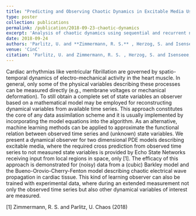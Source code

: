 ```yaml
---
title: "Predicting and Observing Chaotic Dynamics in Excitable Media Using Machine Learning"
type: poster
collection: publications
permalink: /publication/2018-09-23-chaotic-dynamics
excerpt: 'Analysis of chaotic dynamics using sequential and recurrent neural networks and classical Machine Learning methods.'
date: 2018-09-24
authors: 'Parlitz, U. and **Zimmermann, R. S.** , Herzog, S. and Isenseee, J. and Datseris, G.'
venue: 'CinC'
citation: 'Parlitz, U. and Zimmermann, R. S. , Herzog, S. and Isenseee, J. and Datseris, G. (2018). Predicting and Observing Chaotic Dynamics in Excitable Media Using Machine Learning. CinC 2018, Maastrich.'
---
```


Cardiac arrhythmias like ventricular fibrillation are governed by spatio-temporal dynamics of electro-mechanical activity in the heart muscle. In general, only some of the physical variables describing these processes can be measured directly (e.g., membrane voltages or mechanical deformation). To still obtain a complete set of state variables an observer based on a mathematical model may be employed for reconstructing dynamical variables from available time series. This approach constitutes the core of any data assimilation scheme and it is usually implemented by incorporating the model equations into the algorithm. As an alternative, machine learning methods can be applied to approximate the functional relation between observed time series and (unknown) state variables. We present a dynamical observer for two dimensional PDE models describing excitable media, where the required cross prediction from observed time series to not measured state variables is provided by Echo State Networks receiving input from local regions in space, only [1]. The efficacy of this approach is demonstrated for (noisy) data from a (cubic) Barkley model and the Bueno-Orovio-Cherry-Fenton model describing chaotic electrical wave propagation in cardiac tissue. This kind of learning observer can also be trained with experimental data, where during an extended measurement not only the observed time series but also other dynamical variables of interest are measured.

[1] Zimmermann, R. S. and Parlitz, U. Chaos (2018)